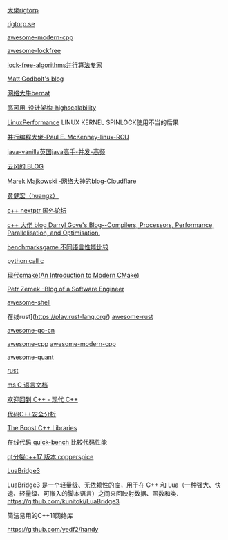 


[大佬rigtorp](https://github.com/rigtorp)

[rigtorp.se](https://rigtorp.se/)

[awesome-modern-cpp](https://github.com/rigtorp/awesome-modern-cpp)

[awesome-lockfree](https://github.com/rigtorp/awesome-lockfree)

[lock-free-algorithms并行算法专家](https://www.1024cores.net/home/lock-free-algorithms)

[Matt Godbolt's blog](https://xania.org/)

[网络大牛bernat](https://vincent.bernat.ch/en/blog#tag-programming-go)

[高可用-设计架构-highscalability](http://highscalability.com/blog/category/example)

[LinuxPerformance](http://linuxperf.com/?p=23)
LINUX KERNEL SPINLOCK使用不当的后果

[并行编程大佬-Paul E. McKenney-linux-RCU](https://paulmck.livejournal.com/tag/perfbook)


[java-vanilla英国java高手-并发-高频](https://blog.vanillajava.blog/)

[云风的 BLOG](https://blog.codingnow.com/)

[Marek Majkowski -网络大神的blog-Cloudflare](https://idea.popcount.org/)

[黄健宏（huangz） ](https://blog.huangz.me/index.html)

[c++ nextptr 国外论坛 ](https://www.nextptr.com/)


[c++ 大佬 blog Darryl Gove's Blog--Compilers, Processors, Performance, Parallelisation, and Optimisation.](http://www.darrylgove.com/)


[benchmarksgame 不同语言性能比较](https://benchmarksgame-team.pages.debian.net/benchmarksgame/index.html)

[python call c ](https://cffi.readthedocs.io/en/latest/goals.html)


[现代cmake(An Introduction to Modern CMake)](https://cliutils.gitlab.io/modern-cmake/)


[Petr Zemek -Blog of a Software Engineer](https://blog.petrzemek.net/)

[awesome-shell](https://github.com/alebcay/awesome-shell)

在线rust](https://play.rust-lang.org/)
[awesome-rust](https://github.com/rust-unofficial/awesome-rust)

[awesome-go-cn](https://github.com/jobbole/awesome-go-cn)

[awesome-cpp](https://github.com/fffaraz/awesome-cpp)
[awesome-modern-cpp](https://github.com/rigtorp/awesome-modern-cpp)

[awesome-quant](https://github.com/moonnejs/awesome-quant)

[rust ](https://www.cnblogs.com/ishenghuo/p/13685454.html)

[ms C 语言文档](https://learn.microsoft.com/zh-cn/cpp/c-language/?view=msvc-160)

[欢迎回到 C++ - 现代 C++](https://learn.microsoft.com/zh-cn/cpp/cpp/welcome-back-to-cpp-modern-cpp?view=msvc-160)

[代码C++安全分析](https://pvs-studio.com/en/pvs-studio/godbolt/)

[The Boost C++ Libraries](https://theboostcpplibraries.com/)

[ 在线代码 quick-bench 比较代码性能](https://quick-bench.com/q/ezpt1LZUIJ7mJCKK5n3V-J-HUcc)

[]()








[qt分裂c++17 版本 copperspice ]( https://github.com/copperspice/copperspice/tree/master )






[LuaBridge3](https://github.com/kunitoki/LuaBridge3)

LuaBridge3 是一个轻量级、无依赖性的库，用于在 C++ 和 Lua（一种强大、快速、轻量级、可嵌入的脚本语言）之间来回映射数据、函数和类.
https://github.com/kunitoki/LuaBridge3   





简洁易用的C++11网络库

https://github.com/yedf2/handy